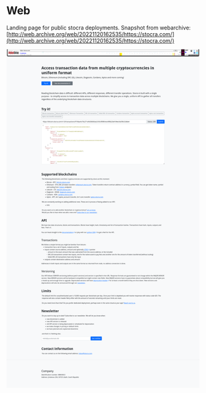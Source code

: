 # Web

Landing page for public stocra deployments.
Snapshot from webarchive: [http://web.archive.org/web/20221120162535/https://stocra.com/](http://web.archive.org/web/20221120162535/https://stocra.com/)

![Screenshot](./stocra.com.jpg)
